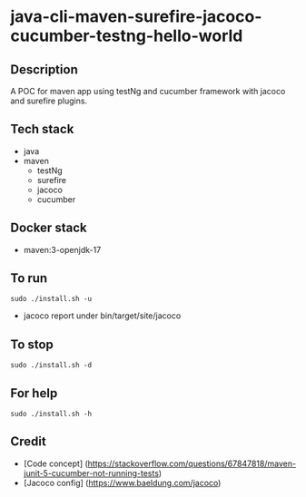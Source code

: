 # java-cli-maven-surefire-jacoco-cucumber-testng-hello-world

## Description
A POC for maven app using testNg
and cucumber framework with jacoco
and surefire plugins.

## Tech stack
- java
- maven
  - testNg
  - surefire
  - jacoco
  - cucumber

## Docker stack
- maven:3-openjdk-17

## To run
`sudo ./install.sh -u`
- jacoco report under bin/target/site/jacoco

## To stop
`sudo ./install.sh -d`

## For help
`sudo ./install.sh -h`

## Credit
- [Code concept] (https://stackoverflow.com/questions/67847818/maven-junit-5-cucumber-not-running-tests)
- [Jacoco config] (https://www.baeldung.com/jacoco)

